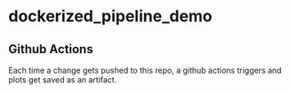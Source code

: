 # dockerized_pipeline_demo
  
## Github Actions

Each time a change gets pushed to this repo, a github actions triggers and plots get saved as an 
artifact.
